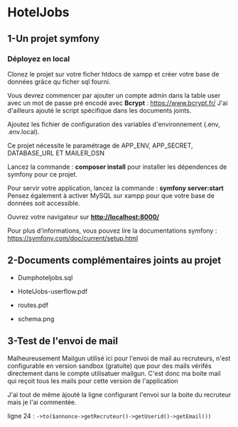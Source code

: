# HotelJobs

## 1-Un projet symfony

### Déployez en local

Clonez le projet sur votre ficher htdocs de xampp et créer votre base de données grâce qu ficher sql fourni.

Vous devrez commencer par ajouter un compte admin dans la table user avec un mot de passe pré encodé avec **Bcrypt** : <https://www.bcrypt.fr/> J'ai d'ailleurs ajouté le script spécifique dans les documents joints.

Ajoutez les fichier de configuration des variables d'environnement (.env, .env.local).

Ce projet nécessite le paramétrage de APP_ENV, APP_SECRET, DATABASE_URL ET MAILER_DSN

Lancez la commande : **composer install** pour installer les dépendences de symfony pour ce projet.

Pour servir votre application, lancez la commande : **symfony server:start**
Pensez également à activer MySQL sur xampp pour que votre base de données soit accessible.

Ouvrez votre navigateur sur **<http://localhost:8000/>**

Pour plus d'informations, vous pouvez lire la documentations symfony :
<https://symfony.com/doc/current/setup.html>

## 2-Documents complémentaires joints au projet

+ Dumphoteljobs.sql

+ HotelJobs-userflow.pdf

+ routes.pdf

+ schema.png
  
## 3-Test de l'envoi de mail

Malheureusement Mailgun utilisé ici pour l'envoi de mail au recruteurs, n'est configurable en version sandbox (gratuite) que pour des mails vérifés directement dans le compte utilisatuer mailgun. C'est donc ma boite mail qui reçoit tous les mails pour cette version de l'application

J'ai tout de même àjouté la ligne configurant l'envoi sur la boite du recruteur mais je l'ai commentée.

ligne 24 :
``->to($annonce->getRecruteur()->getUserid()->getEmail())``
